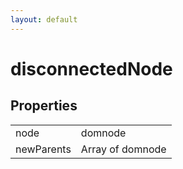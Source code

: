 ```yaml
---
layout: default
---
```


# disconnectedNode #

## Properties ##

<table>

<tr>
<td>node</td>
<td>domnode</td>
</tr>

<tr>
<td>newParents</td>
<td>Array of domnode</td>
</tr>

</table>
